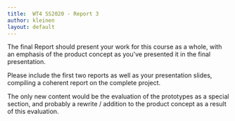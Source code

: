 ```yaml
---
title:  WT4 SS2020 - Report 3
author: kleinen
layout: default
---
```


The final Report should present your work for this course as a whole, with
an emphasis of the product concept as you've presented it in the final presentation.

Please include the first two reports as well as your presentation slides,
compiling a coherent report on the complete project.

The only new content would be the evaluation of the prototypes as a special
section, and probably a rewrite / addition to the product concept as a result of
this evaluation.
